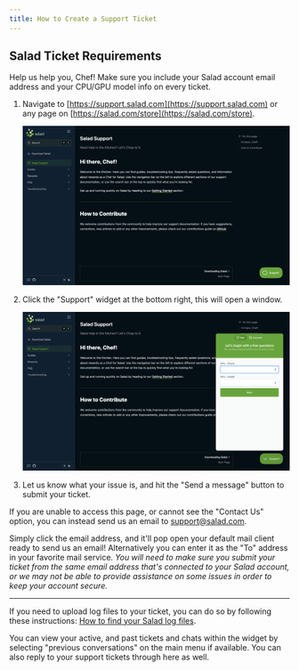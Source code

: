 ```yaml
---
title: How to Create a Support Ticket
---
```


## Salad Ticket Requirements

Help us help you, Chef! Make sure you include your Salad account email address and your CPU/GPU model info on every
ticket.

1. Navigate to [https://support.salad.com](https://support.salad.com) or any page on
   [https://salad.com/store](https://salad.com/store).

   ![Screenshot of Salad Support website](../../../../content/images/guides/your-pc/how-to-create-a-support-ticket-1.png)

2. Click the "Support" widget at the bottom right, this will open a window.

   ![Screenshot of Salad Support contact widget](../../../../content/images/guides/your-pc/how-to-create-a-support-ticket-2.png)

3. Let us know what your issue is, and hit the "Send a message" button to submit your ticket.

If you are unable to access this page, or cannot see the "Contact Us" option, you can instead send us an email to
[support@salad.com](mailto:support@salad.com?subject=I%20need%20help%20with%20Salad%21&body=Hi%20there%21%20I%20need%20help%20with..).

Simply click the email address, and it'll pop open your default mail client ready to send us an email! Alternatively you
can enter it as the "To" address in your favorite mail service. _You will need to make sure you submit your ticket from
the same email address that's connected to your Salad account, or we may not be able to provide assistance on some
issues in order to keep your account secure._

---

If you need to upload log files to your ticket, you can do so by following these instructions:
[How to find your Salad log files](/docs/guides/using-salad/how-to-find-your-salad-log-files).

You can view your active, and past tickets and chats within the widget by selecting "previous conversations" on the main
menu if available. You can also reply to your support tickets through here as well.
